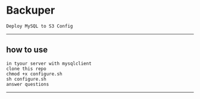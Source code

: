 # Backuper
    Deploy MySQL to S3 Config
---

## how to use ##
    in tyour server with mysqlclient
    clone this repo
    chmod +x configure.sh
    sh configure.sh
    answer questions
---
